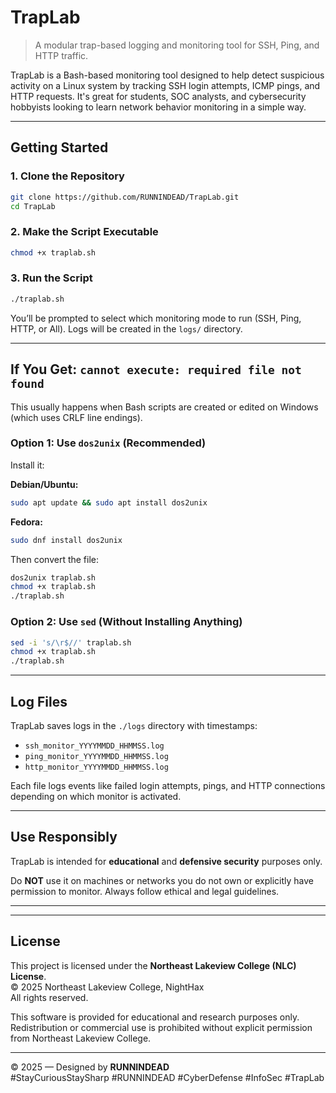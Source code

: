 # TrapLab

> A modular trap-based logging and monitoring tool for SSH, Ping, and HTTP traffic.

TrapLab is a Bash-based monitoring tool designed to help detect suspicious activity on a Linux system by tracking SSH login attempts, ICMP pings, and HTTP requests. It's great for students, SOC analysts, and cybersecurity hobbyists looking to learn network behavior monitoring in a simple way.

---

## Getting Started

### 1. Clone the Repository

```bash
git clone https://github.com/RUNNINDEAD/TrapLab.git
cd TrapLab
```

### 2. Make the Script Executable

```bash
chmod +x traplab.sh
```

### 3. Run the Script

```bash
./traplab.sh
```

You’ll be prompted to select which monitoring mode to run (SSH, Ping, HTTP, or All). Logs will be created in the `logs/` directory.

---

## If You Get: `cannot execute: required file not found`

This usually happens when Bash scripts are created or edited on Windows (which uses CRLF line endings).

### Option 1: Use `dos2unix` (Recommended)

Install it:

**Debian/Ubuntu:**
```bash
sudo apt update && sudo apt install dos2unix
```

**Fedora:**
```bash
sudo dnf install dos2unix
```

Then convert the file:

```bash
dos2unix traplab.sh
chmod +x traplab.sh
./traplab.sh
```

### Option 2: Use `sed` (Without Installing Anything)

```bash
sed -i 's/\r$//' traplab.sh
chmod +x traplab.sh
./traplab.sh
```

---

## Log Files

TrapLab saves logs in the `./logs` directory with timestamps:

- `ssh_monitor_YYYYMMDD_HHMMSS.log`
- `ping_monitor_YYYYMMDD_HHMMSS.log`
- `http_monitor_YYYYMMDD_HHMMSS.log`

Each file logs events like failed login attempts, pings, and HTTP connections depending on which monitor is activated.

---

## Use Responsibly

TrapLab is intended for **educational** and **defensive security** purposes only.

Do **NOT** use it on machines or networks you do not own or explicitly have permission to monitor. Always follow ethical and legal guidelines.

---

---

## License

This project is licensed under the **Northeast Lakeview College (NLC) License**.  
© 2025 Northeast Lakeview College, NightHax  
All rights reserved.

This software is provided for educational and research purposes only.  
Redistribution or commercial use is prohibited without explicit permission from Northeast Lakeview College.

---

© 2025 — Designed by **RUNNINDEAD**  
#StayCuriousStaySharp #RUNNINDEAD #CyberDefense #InfoSec #TrapLab
